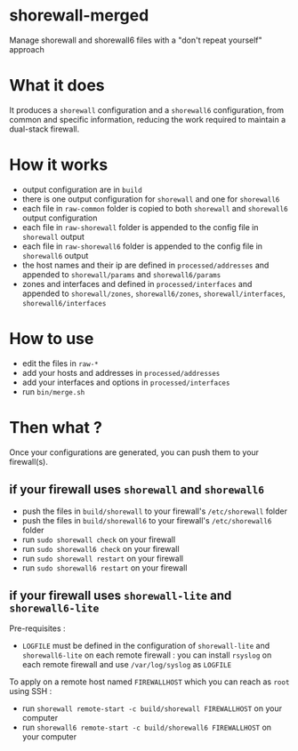 # shorewall-merged

Manage shorewall and shorewall6 files with a "don't repeat yourself" approach

# What it does

It produces a `shorewall` configuration and a `shorewall6` configuration, from common and specific information, reducing the work required to maintain a dual-stack firewall.

# How it works

* output configuration are in `build`
* there is one output configuration for `shorewall` and one for `shorewall6`
* each file in `raw-common` folder is copied to both `shorewall` and `shorewall6` output configuration
* each file in `raw-shorewall` folder is appended to the config file in `shorewall` output
* each file in `raw-shorewall6` folder is appended to the config file in `shorewall6` output
* the host names and their ip are defined in `processed/addresses` and appended to `shorewall/params` and `shorewall6/params`
* zones and interfaces and defined in `processed/interfaces` and appended to `shorewall/zones`, `shorewall6/zones`, `shorewall/interfaces`, `shorewall6/interfaces`

# How to use

* edit the files in `raw-*`
* add your hosts and addresses in `processed/addresses`
* add your interfaces and options in `processed/interfaces`
* run `bin/merge.sh`

# Then what ?

Once your configurations are generated, you can push them to your firewall(s).

## if your firewall uses `shorewall` and `shorewall6`

* push the files in `build/shorewall` to your firewall's `/etc/shorewall` folder
* push the files in `build/shorewall6` to your firewall's `/etc/shorewall6` folder
* run `sudo shorewall check` on your firewall
* run `sudo shorewall6 check` on your firewall
* run `sudo shorewall restart` on your firewall
* run `sudo shorewall6 restart` on your firewall

## if your firewall uses `shorewall-lite` and `shorewall6-lite`

Pre-requisites :

* `LOGFILE` must be defined in the configuration of `shorewall-lite` and `shorewall6-lite` on each remote firewall : you can install `rsyslog` on each remote firewall and use `/var/log/syslog` as `LOGFILE`

To apply on a remote host named `FIREWALLHOST` which you can reach as `root` using SSH :

* run `shorewall remote-start -c build/shorewall FIREWALLHOST` on your computer
* run `shorewall6 remote-start -c build/shorewall6 FIREWALLHOST` on your computer

